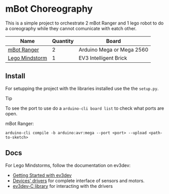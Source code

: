 # mBot Choreography

This is a simple project to orchestrate 2 mBot Ranger and 1 lego robot to do a
coreography while they cannot comunicate with eatch other.

| Name | Quantity | Board |
|---|---|---|
| [mBot Ranger](https://www.makeblock.com/pages/mbot-ranger-robot-building-kit) | 2 | Arduino Mega or Mega 2560 |
| [Lego Mindstorm](https://en.wikipedia.org/wiki/Lego_Mindstorms) | 1 | EV3 Intelligent Brick |

## Install

For setupping the project with the libraries installed use the the `setup.py`.

> [!TIP]
> To see the port to use do a `arduino-cli board list` to check what ports are
> open.

mBot Ranger:
```
arduino-cli compile -b arduino:avr:mega --port <port> --upload <path-to-sketch>
```

## Docs

For Lego Mindstorms, follow the documentation on ev3dev:
- [Getting Started with ev3dev](https://www.ev3dev.org/docs/getting-started/)
- [Devices' drivers](https://docs.ev3dev.org/projects/lego-linux-drivers/en/ev3dev-stretch/) for complete interface of sensors and motors.
- [ev3dev-C library](https://github.com/in4lio/ev3dev-c) for interacting with the drivers
